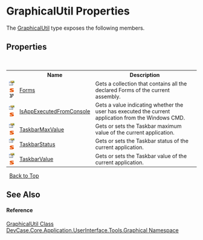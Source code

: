 # GraphicalUtil Properties
 

The <a href="T_DevCase_Core_Application_UserInterface_Tools_Graphical_GraphicalUtil">GraphicalUtil</a> type exposes the following members.


## Properties
&nbsp;<table><tr><th></th><th>Name</th><th>Description</th></tr><tr><td>![Public property](media/pubproperty.gif "Public property")![Static member](media/static.gif "Static member")![Code example](media/CodeExample.png "Code example")</td><td><a href="P_DevCase_Core_Application_UserInterface_Tools_Graphical_GraphicalUtil_Forms">Forms</a></td><td>
Gets a collection that contains all the declared Forms of the current assembly.</td></tr><tr><td>![Public property](media/pubproperty.gif "Public property")![Static member](media/static.gif "Static member")</td><td><a href="P_DevCase_Core_Application_UserInterface_Tools_Graphical_GraphicalUtil_IsAppExecutedFromConsole">IsAppExecutedFromConsole</a></td><td>
Gets a value indicating whether the user has executed the current application from the Windows CMD.</td></tr><tr><td>![Public property](media/pubproperty.gif "Public property")![Static member](media/static.gif "Static member")</td><td><a href="P_DevCase_Core_Application_UserInterface_Tools_Graphical_GraphicalUtil_TaskbarMaxValue">TaskbarMaxValue</a></td><td>
Gets or sets the Taskbar maximum value of the current application.</td></tr><tr><td>![Public property](media/pubproperty.gif "Public property")![Static member](media/static.gif "Static member")</td><td><a href="P_DevCase_Core_Application_UserInterface_Tools_Graphical_GraphicalUtil_TaskbarStatus">TaskbarStatus</a></td><td>
Gets or sets the Taskbar status of the current application.</td></tr><tr><td>![Public property](media/pubproperty.gif "Public property")![Static member](media/static.gif "Static member")</td><td><a href="P_DevCase_Core_Application_UserInterface_Tools_Graphical_GraphicalUtil_TaskbarValue">TaskbarValue</a></td><td>
Gets or sets the Taskbar value of the current application.</td></tr></table>&nbsp;
<a href="#graphicalutil-properties">Back to Top</a>

## See Also


#### Reference
<a href="T_DevCase_Core_Application_UserInterface_Tools_Graphical_GraphicalUtil">GraphicalUtil Class</a><br /><a href="N_DevCase_Core_Application_UserInterface_Tools_Graphical">DevCase.Core.Application.UserInterface.Tools.Graphical Namespace</a><br />